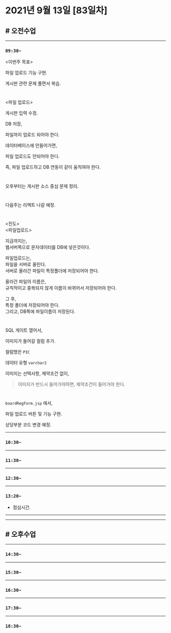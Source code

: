 # 2021년 9월 13일 [83일차]

## # 오전수업
----
### `09:30~`

<이번주 목표>   

파일 업로드 기능 구현.    

게시판 관련 문제 풀면서 복습.    

#

<파일 업로드>   

게시판 입력 수정.   

DB 저장,  

파일까지 업로드 되어야 한다.  

데이터베이스에 안들어가면,  

파일 업로드도 안되어야 한다.  

즉, 파일 업로드하고 DB 연동이 같이 움직여야 한다.   

#

오후부터는 게시판 소스 중심 문제 정리.  

#

다음주는 리엑트 나갈 예정.   

#

<진도>  
<파일업로드>   

지금까지는,  
웹서버쪽으로 문자데이터를 DB에 넣은것이다.  

파일업로드는,  
파일을 서버로 올린다.  
서버로 올라간 파일이 특정폴더에 저장되어야 한다.  

올라간 파일의 이름은,  
규칙적이고 중복되지 않게 이름이 바뀌어서 저장되어야 한다.  

그 후,    
특정 폴더에 저장되어야 한다.  
그리고, DB쪽에 파일이름이 저장된다.  

#

SQL 게이트 열어서,  

이미지가 들어갈 컬럼 추가.   

컬럼명은 `PIC`  

데이터 유형 `varchar2`    

이미지는 선택사항,  제약조건 없이,   
> 이미지가 반드시 들어가야하면, 제약조건이 들어가야 한다.    

#

`boardRegForm.jsp` 에서,    

파일 업로드 버튼 및 기능 구현.     

상당부분 코드 변경 예정.   










----
### `10:30~`








----
### `11:30~`








----
### `12:30~`








----
### `13:20~`

  - 점심시간.

---
---

## # 오후수업

---
### `14:30~`










---
### `15:30~`









----
### `16:30~`








----
### `17:30~`








----
### `18:30~`
